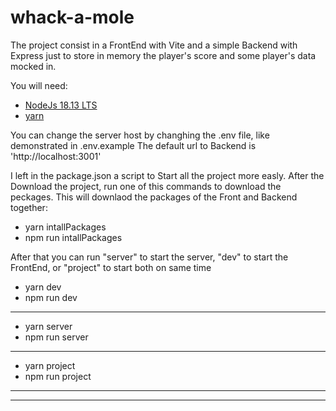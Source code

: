 # whack-a-mole

The project consist in a FrontEnd with Vite and a simple Backend with Express just to store in memory the player's score and some player's data mocked in.

You will need:

- [NodeJs 18.13 LTS](https://nodejs.org/en/)
- [yarn](https://yarnpkg.com)

You can change the server host by changhing the .env file, like demonstrated in .env.example
The default url to Backend is 'http://localhost:3001'

I left in the package.json a script to Start all the project more easly. After the Download the project, run one of this commands to download the peckages. This will downlaod the packages of the Front and Backend together:

- yarn intallPackages
- npm run intallPackages

After that you can run "server" to start the server, "dev" to start the FrontEnd, or "project" to start both on same time

- yarn dev
- npm run dev

---

- yarn server
- npm run server

---

- yarn project
- npm run project

---

---
